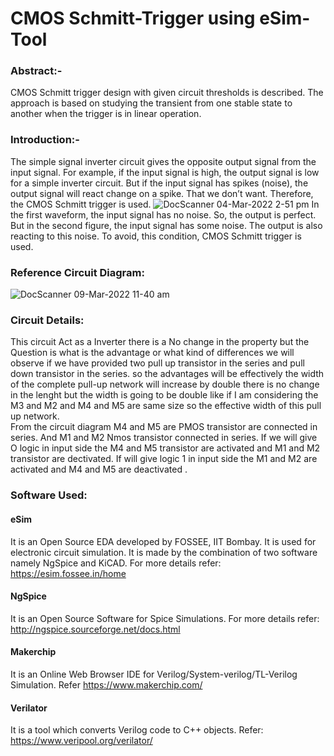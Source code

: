 # CMOS Schmitt-Trigger using eSim-Tool
### Abstract:- 
CMOS Schmitt trigger design with given circuit thresholds is described. The approach is based on studying the transient from one stable state to another when the trigger is in linear operation. 
### Introduction:-
The simple signal inverter circuit gives the opposite output signal from the input signal. For example, if the input signal is high, the output signal is low for a simple inverter circuit. But if the input signal has spikes (noise), the output signal will react change on a spike. That we don’t want. Therefore, the CMOS Schmitt trigger is used.
![DocScanner 04-Mar-2022 2-51 pm](https://user-images.githubusercontent.com/98162318/157423313-57e732e1-3be8-427c-b447-0d34a469913a.jpg)
In the first waveform, the input signal has no noise. So, the output is perfect. But in the second figure, the input signal has some noise. The output is also reacting to this noise. To avoid, this condition, CMOS Schmitt trigger is used.
### Reference Circuit Diagram:

![DocScanner 09-Mar-2022 11-40 am](https://user-images.githubusercontent.com/98162318/157423423-2ed58027-6dcc-439a-b663-9139a16fc844.jpg)

### Circuit Details:

This circuit Act as a Inverter there is a No change in the property but the Question is what is the advantage or what kind of differences we will observe if we have provided two pull up transistor in the series and pull down transistor in the series. so the advantages will be effectively the width of the complete pull-up network will increase by double there is no change in the lenght but the width is going to be double like if I am considering the M3 and M2 and M4 and M5 are same size so the effective width of this pull up network.  
From the circuit diagram M4 and M5 are PMOS transistor are connected in series. And M1 and M2 Nmos transistor connected in series.
If we will give O logic in input side the M4 and M5 transistor are activated and M1 and M2 transistor are dectivated. 
If will give logic 1 in input side the M1 and M2 are activated and M4 and M5 are deactivated .

### Software Used:
#### eSim
It is an Open Source EDA developed by FOSSEE, IIT Bombay. It is used for electronic circuit simulation. It is made by the combination of two software namely NgSpice and KiCAD.
For more details refer:
https://esim.fossee.in/home

#### NgSpice
It is an Open Source Software for Spice Simulations. For more details refer:
http://ngspice.sourceforge.net/docs.html

#### Makerchip
It is an Online Web Browser IDE for Verilog/System-verilog/TL-Verilog Simulation. Refer
https://www.makerchip.com/

#### Verilator
It is a tool which converts Verilog code to C++ objects. Refer: https://www.veripool.org/verilator/
